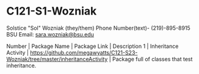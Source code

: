 # C121-S1-Wozniak
Solstice "Sol" Wozniak (they/them)
Phone Number(text)- (219)-895-8915
BSU Email: sara.wozniak@bsu.edu

Number | Package Name | Package Link | Description
1 | Inheritance Activity | https://github.com/megawyatts/C121-S23-Wozniak/tree/master/inheritanceActivity | Package full of classes that test inheritance.


